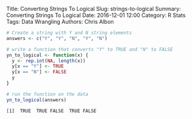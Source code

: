 Title: Converting Strings To Logical
Slug: strings-to-logical
Summary: Converting Strings To Logical
Date: 2016-12-01 12:00
Category: R Stats
Tags: Data Wrangling
Authors: Chris Albon




```R
# Create a string with Y and N string elements
answers <- c("Y", "Y", "N", "Y", "N")
```


```R
# write a function that converts "Y" to TRUE and "N" to FALSE
yn_to_logical <- function(x) {
  y <- rep.int(NA, length(x))
  y[x == "Y"] <- TRUE
  y[x == "N"] <- FALSE
  y
}
```


```R
# run the function on the data
yn_to_logical(answers)
```




    [1]  TRUE  TRUE FALSE  TRUE FALSE
